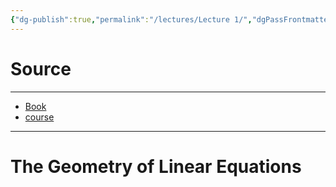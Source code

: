 ```yaml
---
{"dg-publish":true,"permalink":"/lectures/Lecture 1/","dgPassFrontmatter":true}
---
```


# Source
---
- [Book](https://csdiy.wiki/数学基础/MITLA/)
- [course](https://ocw.mit.edu/courses/18-06sc-linear-algebra-fall-2011/pages/ax-b-and-the-four-subspaces/)
---
#  The Geometry of Linear Equations

